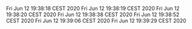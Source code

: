 Fri Jun 12 19:38:18 CEST 2020
Fri Jun 12 19:38:19 CEST 2020
Fri Jun 12 19:38:20 CEST 2020
Fri Jun 12 19:38:38 CEST 2020
Fri Jun 12 19:38:52 CEST 2020
Fri Jun 12 19:39:06 CEST 2020
Fri Jun 12 19:39:29 CEST 2020
